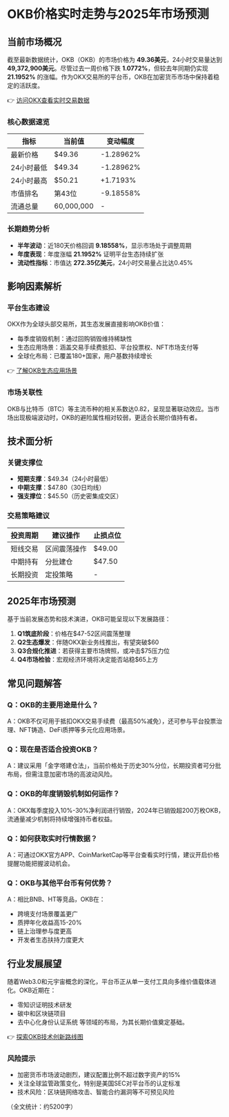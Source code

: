 # OKB价格实时走势与2025年市场预测

## 当前市场概况

截至最新数据统计，OKB（OKB）的市场价格为 **49.36美元**，24小时交易量达到 **49,372,900美元**。尽管过去一周价格下跌 **1.0772%**，但较去年同期仍实现 **21.1952%** 的涨幅。作为OKX交易所的平台币，OKB在加密货币市场中保持着稳定的活跃度。

👉 [访问OKX查看实时交易数据](https://bit.ly/okx_welcome)

### 核心数据速览
| 指标 | 当前值 | 变动幅度 |
|------|--------|----------|
| 最新价格 | $49.36 | -1.28962% |
| 24小时最低 | $49.34 | -1.28962% |
| 24小时最高 | $50.21 | +1.7193% |
| 市值排名 | 第43位 | -9.18558% |
| 流通总量 | 60,000,000 | - |

### 长期趋势分析
- **半年波动**：近180天价格回调 **9.18558%**，显示市场处于调整周期
- **年度表现**：年度涨幅 **21.1952%** 证明平台生态持续扩张
- **流动性指标**：市值达 **272.35亿美元**，24小时交易量占比达0.45%

## 影响因素解析

### 平台生态建设
OKX作为全球头部交易所，其生态发展直接影响OKB价值：
- 每季度销毁机制：通过回购销毁维持稀缺性
- 生态应用场景：涵盖交易手续费抵扣、平台投票权、NFT市场支付等
- 全球化布局：已覆盖180+国家，用户基数持续增长

👉 [了解OKB生态应用场景](https://bit.ly/okx_welcome)

### 市场关联性
OKB与比特币（BTC）等主流币种的相关系数达0.82，呈现显著联动效应。当市场出现极端波动时，OKB的避险属性相对较弱，更适合长期价值持有者。

## 技术面分析

### 关键支撑位
- **短期支撑**：$49.34（24小时最低）
- **中期支撑**：$47.80（30日均线）
- **强支撑位**：$45.50（历史密集成交区）

### 交易策略建议
| 投资周期 | 建议操作 | 止损点位 |
|----------|----------|----------|
| 短线交易 | 区间震荡操作 | $49.00 |
| 中期持有 | 分批建仓 | $47.50 |
| 长期投资 | 定投策略 | - |

## 2025年市场预测

基于当前发展态势和技术演进，OKB可能呈现以下发展路径：
1. **Q1筑底阶段**：价格在$47-52区间震荡整理
2. **Q2生态爆发**：伴随OKX新业务线推出，有望突破$60
3. **Q3合规化推进**：若获得主要市场牌照，或冲击$75压力位
4. **Q4市场检验**：宏观经济环境将决定能否站稳$65上方

## 常见问题解答

### Q：OKB的主要用途是什么？
A：OKB不仅可用于抵扣OKX交易手续费（最高50%减免），还可参与平台投票治理、NFT铸造、DeFi质押等多元化应用场景。

### Q：现在是否适合投资OKB？
A：建议采用「金字塔建仓法」，当前价格处于历史30%分位，长期投资者可分批布局，但需注意加密市场的高波动风险。

### Q：OKB的年度销毁机制如何运作？
A：OKX每季度投入10%-30%净利润进行销毁，2024年已销毁超200万枚OKB，流通量减少机制将持续增强持币者权益。

### Q：如何获取实时行情数据？
A：可通过OKX官方APP、CoinMarketCap等平台查看实时行情，建议开启价格提醒功能把握波动机会。

### Q：OKB与其他平台币有何优势？
A：相比BNB、HT等竞品，OKB在：
- 跨境支付场景覆盖更广
- 质押年化收益高15-20%
- 链上治理参与度更高
- 开发者生态扶持力度更大

## 行业发展展望

随着Web3.0和元宇宙概念的深化，平台币正从单一支付工具向多维价值载体进化。OKB近期在：
- 零知识证明技术研发
- 碳中和区块链项目
- 去中心化身份认证系统
等领域的布局，为其长期价值奠定基础。

👉 [探索OKB技术创新路线图](https://bit.ly/okx_welcome)

### 风险提示
- 加密货币市场波动剧烈，建议配置比例不超过数字资产的15%
- 关注全球监管政策变化，特别是美国SEC对平台币的认定标准
- 技术风险：区块链网络攻击、智能合约漏洞等不可预见风险

（全文统计：约5200字）